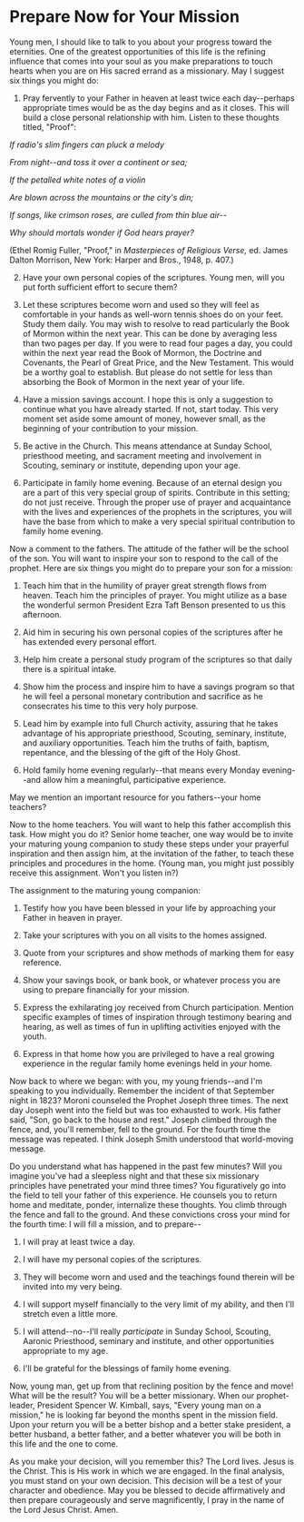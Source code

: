 # Prepare Now for Your Mission

Young men, I should like to talk to you about your progress toward the
eternities. One of the greatest opportunities of this life is the refining
influence that comes into your soul as you make preparations to touch hearts
when you are on His sacred errand as a missionary. May I suggest six things
you might do:

  1. Pray fervently to your Father in heaven at least twice each day--perhaps appropriate times would be as the day begins and as it closes. This will build a close personal relationship with him. Listen to these thoughts titled, "Proof":

_If radio's slim fingers can pluck a melody_

_From night--and toss it over a continent or sea;_

_If the petalled white notes of a violin_

_Are blown across the mountains or the city's din;_

_If songs, like crimson roses, are culled from thin blue air--_

_Why should mortals wonder if God hears prayer?_

(Ethel Romig Fuller, "Proof," in _Masterpieces of Religious Verse,_ ed. James
Dalton Morrison, New York: Harper and Bros., 1948, p. 407.)

  2. Have your own personal copies of the scriptures. Young men, will you put forth sufficient effort to secure them?

  3. Let these scriptures become worn and used so they will feel as comfortable in your hands as well-worn tennis shoes do on your feet. Study them daily. You may wish to resolve to read particularly the Book of Mormon within the next year. This can be done by averaging less than two pages per day. If you were to read four pages a day, you could within the next year read the Book of Mormon, the Doctrine and Covenants, the Pearl of Great Price, and the New Testament. This would be a worthy goal to establish. But please do not settle for less than absorbing the Book of Mormon in the next year of your life.

  4. Have a mission savings account. I hope this is only a suggestion to continue what you have already started. If not, start today. This very moment set aside some amount of money, however small, as the beginning of your contribution to your mission.

  5. Be active in the Church. This means attendance at Sunday School, priesthood meeting, and sacrament meeting and involvement in Scouting, seminary or institute, depending upon your age.

  6. Participate in family home evening. Because of an eternal design you are a part of this very special group of spirits. Contribute in this setting; do not just receive. Through the proper use of prayer and acquaintance with the lives and experiences of the prophets in the scriptures, you will have the base from which to make a very special spiritual contribution to family home evening.

Now a comment to the fathers. The attitude of the father will be the school of
the son. You will want to inspire your son to respond to the call of the
prophet. Here are six things you might do to prepare your son for a mission:

  1. Teach him that in the humility of prayer great strength flows from heaven. Teach him the principles of prayer. You might utilize as a base the wonderful sermon President Ezra Taft Benson presented to us this afternoon.

  2. Aid him in securing his own personal copies of the scriptures after he has extended every personal effort.

  3. Help him create a personal study program of the scriptures so that daily there is a spiritual intake.

  4. Show him the process and inspire him to have a savings program so that he will feel a personal monetary contribution and sacrifice as he consecrates his time to this very holy purpose.

  5. Lead him by example into full Church activity, assuring that he takes advantage of his appropriate priesthood, Scouting, seminary, institute, and auxiliary opportunities. Teach him the truths of faith, baptism, repentance, and the blessing of the gift of the Holy Ghost.

  6. Hold family home evening regularly--that means every Monday evening--and allow him a meaningful, participative experience.

May we mention an important resource for you fathers--your home teachers?

Now to the home teachers. You will want to help this father accomplish this
task. How might you do it? Senior home teacher, one way would be to invite
your maturing young companion to study these steps under your prayerful
inspiration and then assign him, at the invitation of the father, to teach
these principles and procedures in the home. (Young man, you might just
possibly receive this assignment. Won't you listen in?)

The assignment to the maturing young companion:

  1. Testify how you have been blessed in your life by approaching your Father in heaven in prayer.

  2. Take your scriptures with you on all visits to the homes assigned.

  3. Quote from your scriptures and show methods of marking them for easy reference.

  4. Show your savings book, or bank book, or whatever process you are using to prepare financially for your mission.

  5. Express the exhilarating joy received from Church participation. Mention specific examples of times of inspiration through testimony bearing and hearing, as well as times of fun in uplifting activities enjoyed with the youth.

  6. Express in that home how you are privileged to have a real growing experience in the regular family home evenings held in _your_ home.

Now back to where we began: with you, my young friends--and I'm speaking to
you individually. Remember the incident of that September night in 1823?
Moroni counseled the Prophet Joseph three times. The next day Joseph went into
the field but was too exhausted to work. His father said, "Son, go back to the
house and rest." Joseph climbed through the fence, and, you'll remember, fell
to the ground. For the fourth time the message was repeated. I think Joseph
Smith understood that world-moving message.

Do you understand what has happened in the past few minutes? Will you imagine
you've had a sleepless night and that these six missionary principles have
penetrated your mind three times? You figuratively go into the field to tell
your father of this experience. He counsels you to return home and meditate,
ponder, internalize these thoughts. You climb through the fence and fall to
the ground. And these convictions cross your mind for the fourth time: I will
fill a mission, and to prepare--

  1. I will pray at least twice a day.

  2. I will have my personal copies of the scriptures.

  3. They will become worn and used and the teachings found therein will be invited into my very being.

  4. I will support myself financially to the very limit of my ability, and then I'll stretch even a little more.

  5. I will attend--no--I'll really _participate_ in Sunday School, Scouting, Aaronic Priesthood, seminary and institute, and other opportunities appropriate to my age.

  6. I'll be grateful for the blessings of family home evening.

Now, young man, get up from that reclining position by the fence and move!
What will be the result? You will be a better missionary. When our prophet-
leader, President Spencer W. Kimball, says, "Every young man on a mission," he
is looking far beyond the months spent in the mission field. Upon your return
you will be a better bishop and a better stake president, a better husband, a
better father, and a better whatever you will be both in this life and the one
to come.

As you make your decision, will you remember this? The Lord lives. Jesus is
the Christ. This is His work in which we are engaged. In the final analysis,
you must stand on your own decision. This decision will be a test of your
character and obedience. May you be blessed to decide affirmatively and then
prepare courageously and serve magnificently, I pray in the name of the Lord
Jesus Christ. Amen.

